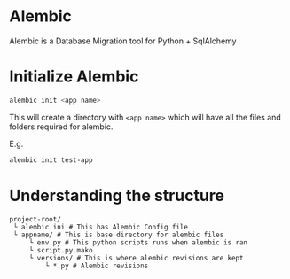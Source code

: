 # Alembic

Alembic is a Database Migration tool for Python + SqlAlchemy

# Initialize Alembic

```bash
alembic init <app name>
```

This will create a directory with `<app name>` which will have all the files and folders required for alembic.

E.g.

```bash
alembic init test-app
```

# Understanding the structure

```
project-root/
 └ alembic.ini # This has Alembic Config file
 └ appname/ # This is base directory for alembic files
     └ env.py # This python scripts runs when alembic is ran
     └ script.py.mako
     └ versions/ # This is where alembic revisions are kept
         └ *.py # Alembic revisions
```
